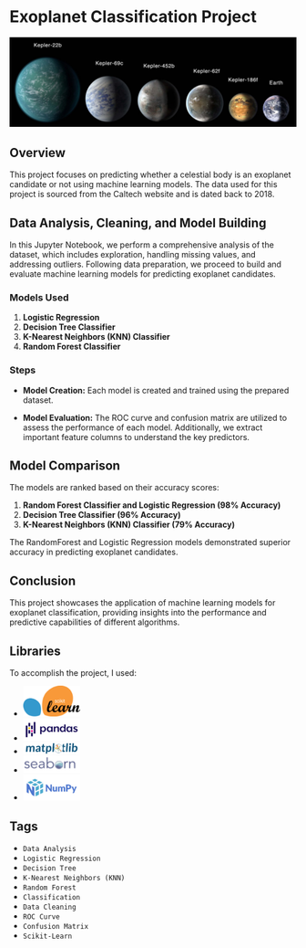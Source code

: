 # Exoplanet Classification Project

<p align="center">
	<img src="./images/Exoplanets.jpg" alt="image01" width="1000">
</p>

## Overview

This project focuses on predicting whether a celestial body is an exoplanet candidate or not using machine learning models. The data used for this project is sourced from the Caltech website and is dated back to 2018.

## Data Analysis, Cleaning, and Model Building

In this Jupyter Notebook, we perform a comprehensive analysis of the dataset, which includes exploration, handling missing values, and addressing outliers. Following data preparation, we proceed to build and evaluate machine learning models for predicting exoplanet candidates.

### Models Used

1. **Logistic Regression**
2. **Decision Tree Classifier**
3. **K-Nearest Neighbors (KNN) Classifier**
4. **Random Forest Classifier**

### Steps

- **Model Creation:** Each model is created and trained using the prepared dataset.
  
- **Model Evaluation:** The ROC curve and confusion matrix are utilized to assess the performance of each model. Additionally, we extract important feature columns to understand the key predictors.

## Model Comparison

The models are ranked based on their accuracy scores:

1. **Random Forest Classifier and Logistic Regression (98% Accuracy)**
2. **Decision Tree Classifier (96% Accuracy)**
3. **K-Nearest Neighbors (KNN) Classifier (79% Accuracy)**

The RandomForest and Logistic Regression models demonstrated superior accuracy in predicting exoplanet candidates.

## Conclusion

This project showcases the application of machine learning models for exoplanet classification, providing insights into the performance and predictive capabilities of different algorithms.


## Libraries

To accomplish the project, I used:
- [<img src="images/Sklearn.png" alt="Sklearn" width="100"/>](https://scikit-learn.org/stable/)
- [<img src="images/Pandas.png" alt="Pandas" width="100"/> ](https://pandas.pydata.org/)
- [<img src="images/Matplotlib.png" alt="Matplotlib" width="100"/>](https://matplotlib.org/)
- [<img src="images/Seaborn.png" alt="Seaborn" width="100"/> ](https://seaborn.pydata.org/)
- [<img src="images/Numpy.png" alt="Numpy" width="100"/> ](https://numpy.org/)

## Tags

- `Data Analysis`
- `Logistic Regression`
- `Decision Tree`
- `K-Nearest Neighbors (KNN)`
- `Random Forest`
- `Classification`
- `Data Cleaning`
- `ROC Curve`
- `Confusion Matrix`
- `Scikit-Learn`

